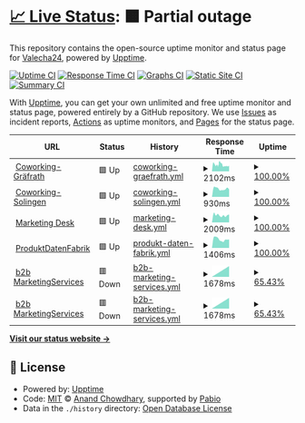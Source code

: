 # [📈 Live Status](https://demo.upptime.js.org): <!--live status--> **🟧 Partial outage**

This repository contains the open-source uptime monitor and status page for [Valecha24](https://demo.upptime.js.org), powered by [Upptime](https://github.com/upptime/upptime).

[![Uptime CI](https://github.com/Valecha24/WebMonitoring/workflows/Uptime%20CI/badge.svg)](https://github.com/Valecha24/WebMonitoring/actions?query=workflow%3A%22Uptime+CI%22)
[![Response Time CI](https://github.com/Valecha24/WebMonitoring/workflows/Response%20Time%20CI/badge.svg)](https://github.com/Valecha24/WebMonitoring/actions?query=workflow%3A%22Response+Time+CI%22)
[![Graphs CI](https://github.com/Valecha24/WebMonitoring/workflows/Graphs%20CI/badge.svg)](https://github.com/Valecha24/WebMonitoring/actions?query=workflow%3A%22Graphs+CI%22)
[![Static Site CI](https://github.com/Valecha24/WebMonitoring/workflows/Static%20Site%20CI/badge.svg)](https://github.com/Valecha24/WebMonitoring/actions?query=workflow%3A%22Static+Site+CI%22)
[![Summary CI](https://github.com/Valecha24/WebMonitoring/workflows/Summary%20CI/badge.svg)](https://github.com/Valecha24/WebMonitoring/actions?query=workflow%3A%22Summary+CI%22)

With [Upptime](https://upptime.js.org), you can get your own unlimited and free uptime monitor and status page, powered entirely by a GitHub repository. We use [Issues](https://github.com/Valecha24/WebMonitoring/issues) as incident reports, [Actions](https://github.com/Valecha24/WebMonitoring/actions) as uptime monitors, and [Pages](https://demo.upptime.js.org) for the status page.

<!--start: status pages-->
<!-- This summary is generated by Upptime (https://github.com/upptime/upptime) -->
<!-- Do not edit this manually, your changes will be overwritten -->
<!-- prettier-ignore -->
| URL | Status | History | Response Time | Uptime |
| --- | ------ | ------- | ------------- | ------ |
| <img alt="" src="https://icons.duckduckgo.com/ip3/coworking-graefrath.de.ico" height="13"> [Coworking-Gräfrath](https://coworking-graefrath.de/) | 🟩 Up | [coworking-graefrath.yml](https://github.com/Valecha24/WebMonitoring/commits/HEAD/history/coworking-graefrath.yml) | <details><summary><img alt="Response time graph" src="./graphs/coworking-graefrath/response-time-week.png" height="20"> 2102ms</summary><br><a href="https://Valecha24.github.io/WebMonitoring/history/coworking-graefrath"><img alt="Response time 1998" src="https://img.shields.io/endpoint?url=https%3A%2F%2Fraw.githubusercontent.com%2FValecha24%2FWebMonitoring%2FHEAD%2Fapi%2Fcoworking-graefrath%2Fresponse-time.json"></a><br><a href="https://Valecha24.github.io/WebMonitoring/history/coworking-graefrath"><img alt="24-hour response time 2439" src="https://img.shields.io/endpoint?url=https%3A%2F%2Fraw.githubusercontent.com%2FValecha24%2FWebMonitoring%2FHEAD%2Fapi%2Fcoworking-graefrath%2Fresponse-time-day.json"></a><br><a href="https://Valecha24.github.io/WebMonitoring/history/coworking-graefrath"><img alt="7-day response time 2102" src="https://img.shields.io/endpoint?url=https%3A%2F%2Fraw.githubusercontent.com%2FValecha24%2FWebMonitoring%2FHEAD%2Fapi%2Fcoworking-graefrath%2Fresponse-time-week.json"></a><br><a href="https://Valecha24.github.io/WebMonitoring/history/coworking-graefrath"><img alt="30-day response time 1998" src="https://img.shields.io/endpoint?url=https%3A%2F%2Fraw.githubusercontent.com%2FValecha24%2FWebMonitoring%2FHEAD%2Fapi%2Fcoworking-graefrath%2Fresponse-time-month.json"></a><br><a href="https://Valecha24.github.io/WebMonitoring/history/coworking-graefrath"><img alt="1-year response time 1998" src="https://img.shields.io/endpoint?url=https%3A%2F%2Fraw.githubusercontent.com%2FValecha24%2FWebMonitoring%2FHEAD%2Fapi%2Fcoworking-graefrath%2Fresponse-time-year.json"></a></details> | <details><summary><a href="https://Valecha24.github.io/WebMonitoring/history/coworking-graefrath">100.00%</a></summary><a href="https://Valecha24.github.io/WebMonitoring/history/coworking-graefrath"><img alt="All-time uptime 100.00%" src="https://img.shields.io/endpoint?url=https%3A%2F%2Fraw.githubusercontent.com%2FValecha24%2FWebMonitoring%2FHEAD%2Fapi%2Fcoworking-graefrath%2Fuptime.json"></a><br><a href="https://Valecha24.github.io/WebMonitoring/history/coworking-graefrath"><img alt="24-hour uptime 100.00%" src="https://img.shields.io/endpoint?url=https%3A%2F%2Fraw.githubusercontent.com%2FValecha24%2FWebMonitoring%2FHEAD%2Fapi%2Fcoworking-graefrath%2Fuptime-day.json"></a><br><a href="https://Valecha24.github.io/WebMonitoring/history/coworking-graefrath"><img alt="7-day uptime 100.00%" src="https://img.shields.io/endpoint?url=https%3A%2F%2Fraw.githubusercontent.com%2FValecha24%2FWebMonitoring%2FHEAD%2Fapi%2Fcoworking-graefrath%2Fuptime-week.json"></a><br><a href="https://Valecha24.github.io/WebMonitoring/history/coworking-graefrath"><img alt="30-day uptime 100.00%" src="https://img.shields.io/endpoint?url=https%3A%2F%2Fraw.githubusercontent.com%2FValecha24%2FWebMonitoring%2FHEAD%2Fapi%2Fcoworking-graefrath%2Fuptime-month.json"></a><br><a href="https://Valecha24.github.io/WebMonitoring/history/coworking-graefrath"><img alt="1-year uptime 100.00%" src="https://img.shields.io/endpoint?url=https%3A%2F%2Fraw.githubusercontent.com%2FValecha24%2FWebMonitoring%2FHEAD%2Fapi%2Fcoworking-graefrath%2Fuptime-year.json"></a></details>
| <img alt="" src="https://icons.duckduckgo.com/ip3/coworking-solingen.com.ico" height="13"> [Coworking-Solingen](https://coworking-solingen.com/) | 🟩 Up | [coworking-solingen.yml](https://github.com/Valecha24/WebMonitoring/commits/HEAD/history/coworking-solingen.yml) | <details><summary><img alt="Response time graph" src="./graphs/coworking-solingen/response-time-week.png" height="20"> 930ms</summary><br><a href="https://Valecha24.github.io/WebMonitoring/history/coworking-solingen"><img alt="Response time 944" src="https://img.shields.io/endpoint?url=https%3A%2F%2Fraw.githubusercontent.com%2FValecha24%2FWebMonitoring%2FHEAD%2Fapi%2Fcoworking-solingen%2Fresponse-time.json"></a><br><a href="https://Valecha24.github.io/WebMonitoring/history/coworking-solingen"><img alt="24-hour response time 732" src="https://img.shields.io/endpoint?url=https%3A%2F%2Fraw.githubusercontent.com%2FValecha24%2FWebMonitoring%2FHEAD%2Fapi%2Fcoworking-solingen%2Fresponse-time-day.json"></a><br><a href="https://Valecha24.github.io/WebMonitoring/history/coworking-solingen"><img alt="7-day response time 930" src="https://img.shields.io/endpoint?url=https%3A%2F%2Fraw.githubusercontent.com%2FValecha24%2FWebMonitoring%2FHEAD%2Fapi%2Fcoworking-solingen%2Fresponse-time-week.json"></a><br><a href="https://Valecha24.github.io/WebMonitoring/history/coworking-solingen"><img alt="30-day response time 944" src="https://img.shields.io/endpoint?url=https%3A%2F%2Fraw.githubusercontent.com%2FValecha24%2FWebMonitoring%2FHEAD%2Fapi%2Fcoworking-solingen%2Fresponse-time-month.json"></a><br><a href="https://Valecha24.github.io/WebMonitoring/history/coworking-solingen"><img alt="1-year response time 944" src="https://img.shields.io/endpoint?url=https%3A%2F%2Fraw.githubusercontent.com%2FValecha24%2FWebMonitoring%2FHEAD%2Fapi%2Fcoworking-solingen%2Fresponse-time-year.json"></a></details> | <details><summary><a href="https://Valecha24.github.io/WebMonitoring/history/coworking-solingen">100.00%</a></summary><a href="https://Valecha24.github.io/WebMonitoring/history/coworking-solingen"><img alt="All-time uptime 100.00%" src="https://img.shields.io/endpoint?url=https%3A%2F%2Fraw.githubusercontent.com%2FValecha24%2FWebMonitoring%2FHEAD%2Fapi%2Fcoworking-solingen%2Fuptime.json"></a><br><a href="https://Valecha24.github.io/WebMonitoring/history/coworking-solingen"><img alt="24-hour uptime 100.00%" src="https://img.shields.io/endpoint?url=https%3A%2F%2Fraw.githubusercontent.com%2FValecha24%2FWebMonitoring%2FHEAD%2Fapi%2Fcoworking-solingen%2Fuptime-day.json"></a><br><a href="https://Valecha24.github.io/WebMonitoring/history/coworking-solingen"><img alt="7-day uptime 100.00%" src="https://img.shields.io/endpoint?url=https%3A%2F%2Fraw.githubusercontent.com%2FValecha24%2FWebMonitoring%2FHEAD%2Fapi%2Fcoworking-solingen%2Fuptime-week.json"></a><br><a href="https://Valecha24.github.io/WebMonitoring/history/coworking-solingen"><img alt="30-day uptime 100.00%" src="https://img.shields.io/endpoint?url=https%3A%2F%2Fraw.githubusercontent.com%2FValecha24%2FWebMonitoring%2FHEAD%2Fapi%2Fcoworking-solingen%2Fuptime-month.json"></a><br><a href="https://Valecha24.github.io/WebMonitoring/history/coworking-solingen"><img alt="1-year uptime 100.00%" src="https://img.shields.io/endpoint?url=https%3A%2F%2Fraw.githubusercontent.com%2FValecha24%2FWebMonitoring%2FHEAD%2Fapi%2Fcoworking-solingen%2Fuptime-year.json"></a></details>
| <img alt="" src="https://icons.duckduckgo.com/ip3/marketing-desk.de.ico" height="13"> [Marketing Desk](https://marketing-desk.de/) | 🟩 Up | [marketing-desk.yml](https://github.com/Valecha24/WebMonitoring/commits/HEAD/history/marketing-desk.yml) | <details><summary><img alt="Response time graph" src="./graphs/marketing-desk/response-time-week.png" height="20"> 2009ms</summary><br><a href="https://Valecha24.github.io/WebMonitoring/history/marketing-desk"><img alt="Response time 1898" src="https://img.shields.io/endpoint?url=https%3A%2F%2Fraw.githubusercontent.com%2FValecha24%2FWebMonitoring%2FHEAD%2Fapi%2Fmarketing-desk%2Fresponse-time.json"></a><br><a href="https://Valecha24.github.io/WebMonitoring/history/marketing-desk"><img alt="24-hour response time 1651" src="https://img.shields.io/endpoint?url=https%3A%2F%2Fraw.githubusercontent.com%2FValecha24%2FWebMonitoring%2FHEAD%2Fapi%2Fmarketing-desk%2Fresponse-time-day.json"></a><br><a href="https://Valecha24.github.io/WebMonitoring/history/marketing-desk"><img alt="7-day response time 2009" src="https://img.shields.io/endpoint?url=https%3A%2F%2Fraw.githubusercontent.com%2FValecha24%2FWebMonitoring%2FHEAD%2Fapi%2Fmarketing-desk%2Fresponse-time-week.json"></a><br><a href="https://Valecha24.github.io/WebMonitoring/history/marketing-desk"><img alt="30-day response time 1898" src="https://img.shields.io/endpoint?url=https%3A%2F%2Fraw.githubusercontent.com%2FValecha24%2FWebMonitoring%2FHEAD%2Fapi%2Fmarketing-desk%2Fresponse-time-month.json"></a><br><a href="https://Valecha24.github.io/WebMonitoring/history/marketing-desk"><img alt="1-year response time 1898" src="https://img.shields.io/endpoint?url=https%3A%2F%2Fraw.githubusercontent.com%2FValecha24%2FWebMonitoring%2FHEAD%2Fapi%2Fmarketing-desk%2Fresponse-time-year.json"></a></details> | <details><summary><a href="https://Valecha24.github.io/WebMonitoring/history/marketing-desk">100.00%</a></summary><a href="https://Valecha24.github.io/WebMonitoring/history/marketing-desk"><img alt="All-time uptime 100.00%" src="https://img.shields.io/endpoint?url=https%3A%2F%2Fraw.githubusercontent.com%2FValecha24%2FWebMonitoring%2FHEAD%2Fapi%2Fmarketing-desk%2Fuptime.json"></a><br><a href="https://Valecha24.github.io/WebMonitoring/history/marketing-desk"><img alt="24-hour uptime 100.00%" src="https://img.shields.io/endpoint?url=https%3A%2F%2Fraw.githubusercontent.com%2FValecha24%2FWebMonitoring%2FHEAD%2Fapi%2Fmarketing-desk%2Fuptime-day.json"></a><br><a href="https://Valecha24.github.io/WebMonitoring/history/marketing-desk"><img alt="7-day uptime 100.00%" src="https://img.shields.io/endpoint?url=https%3A%2F%2Fraw.githubusercontent.com%2FValecha24%2FWebMonitoring%2FHEAD%2Fapi%2Fmarketing-desk%2Fuptime-week.json"></a><br><a href="https://Valecha24.github.io/WebMonitoring/history/marketing-desk"><img alt="30-day uptime 100.00%" src="https://img.shields.io/endpoint?url=https%3A%2F%2Fraw.githubusercontent.com%2FValecha24%2FWebMonitoring%2FHEAD%2Fapi%2Fmarketing-desk%2Fuptime-month.json"></a><br><a href="https://Valecha24.github.io/WebMonitoring/history/marketing-desk"><img alt="1-year uptime 100.00%" src="https://img.shields.io/endpoint?url=https%3A%2F%2Fraw.githubusercontent.com%2FValecha24%2FWebMonitoring%2FHEAD%2Fapi%2Fmarketing-desk%2Fuptime-year.json"></a></details>
| <img alt="" src="https://icons.duckduckgo.com/ip3/produktdatenfabrik.de.ico" height="13"> [ProduktDatenFabrik](https://produktdatenfabrik.de/) | 🟩 Up | [produkt-daten-fabrik.yml](https://github.com/Valecha24/WebMonitoring/commits/HEAD/history/produkt-daten-fabrik.yml) | <details><summary><img alt="Response time graph" src="./graphs/produkt-daten-fabrik/response-time-week.png" height="20"> 1406ms</summary><br><a href="https://Valecha24.github.io/WebMonitoring/history/produkt-daten-fabrik"><img alt="Response time 1337" src="https://img.shields.io/endpoint?url=https%3A%2F%2Fraw.githubusercontent.com%2FValecha24%2FWebMonitoring%2FHEAD%2Fapi%2Fprodukt-daten-fabrik%2Fresponse-time.json"></a><br><a href="https://Valecha24.github.io/WebMonitoring/history/produkt-daten-fabrik"><img alt="24-hour response time 1284" src="https://img.shields.io/endpoint?url=https%3A%2F%2Fraw.githubusercontent.com%2FValecha24%2FWebMonitoring%2FHEAD%2Fapi%2Fprodukt-daten-fabrik%2Fresponse-time-day.json"></a><br><a href="https://Valecha24.github.io/WebMonitoring/history/produkt-daten-fabrik"><img alt="7-day response time 1406" src="https://img.shields.io/endpoint?url=https%3A%2F%2Fraw.githubusercontent.com%2FValecha24%2FWebMonitoring%2FHEAD%2Fapi%2Fprodukt-daten-fabrik%2Fresponse-time-week.json"></a><br><a href="https://Valecha24.github.io/WebMonitoring/history/produkt-daten-fabrik"><img alt="30-day response time 1337" src="https://img.shields.io/endpoint?url=https%3A%2F%2Fraw.githubusercontent.com%2FValecha24%2FWebMonitoring%2FHEAD%2Fapi%2Fprodukt-daten-fabrik%2Fresponse-time-month.json"></a><br><a href="https://Valecha24.github.io/WebMonitoring/history/produkt-daten-fabrik"><img alt="1-year response time 1337" src="https://img.shields.io/endpoint?url=https%3A%2F%2Fraw.githubusercontent.com%2FValecha24%2FWebMonitoring%2FHEAD%2Fapi%2Fprodukt-daten-fabrik%2Fresponse-time-year.json"></a></details> | <details><summary><a href="https://Valecha24.github.io/WebMonitoring/history/produkt-daten-fabrik">100.00%</a></summary><a href="https://Valecha24.github.io/WebMonitoring/history/produkt-daten-fabrik"><img alt="All-time uptime 100.00%" src="https://img.shields.io/endpoint?url=https%3A%2F%2Fraw.githubusercontent.com%2FValecha24%2FWebMonitoring%2FHEAD%2Fapi%2Fprodukt-daten-fabrik%2Fuptime.json"></a><br><a href="https://Valecha24.github.io/WebMonitoring/history/produkt-daten-fabrik"><img alt="24-hour uptime 100.00%" src="https://img.shields.io/endpoint?url=https%3A%2F%2Fraw.githubusercontent.com%2FValecha24%2FWebMonitoring%2FHEAD%2Fapi%2Fprodukt-daten-fabrik%2Fuptime-day.json"></a><br><a href="https://Valecha24.github.io/WebMonitoring/history/produkt-daten-fabrik"><img alt="7-day uptime 100.00%" src="https://img.shields.io/endpoint?url=https%3A%2F%2Fraw.githubusercontent.com%2FValecha24%2FWebMonitoring%2FHEAD%2Fapi%2Fprodukt-daten-fabrik%2Fuptime-week.json"></a><br><a href="https://Valecha24.github.io/WebMonitoring/history/produkt-daten-fabrik"><img alt="30-day uptime 100.00%" src="https://img.shields.io/endpoint?url=https%3A%2F%2Fraw.githubusercontent.com%2FValecha24%2FWebMonitoring%2FHEAD%2Fapi%2Fprodukt-daten-fabrik%2Fuptime-month.json"></a><br><a href="https://Valecha24.github.io/WebMonitoring/history/produkt-daten-fabrik"><img alt="1-year uptime 100.00%" src="https://img.shields.io/endpoint?url=https%3A%2F%2Fraw.githubusercontent.com%2FValecha24%2FWebMonitoring%2FHEAD%2Fapi%2Fprodukt-daten-fabrik%2Fuptime-year.json"></a></details>
| <img alt="" src="https://icons.duckduckgo.com/ip3/b2b-marketingservices.de.ico" height="13"> [b2b MarketingServices](https://b2b-marketingservices.de/) | 🟥 Down | [b2b-marketing-services.yml](https://github.com/Valecha24/WebMonitoring/commits/HEAD/history/b2b-marketing-services.yml) | <details><summary><img alt="Response time graph" src="./graphs/b2b-marketing-services/response-time-week.png" height="20"> 1678ms</summary><br><a href="https://Valecha24.github.io/WebMonitoring/history/b2b-marketing-services"><img alt="Response time 1718" src="https://img.shields.io/endpoint?url=https%3A%2F%2Fraw.githubusercontent.com%2FValecha24%2FWebMonitoring%2FHEAD%2Fapi%2Fb2b-marketing-services%2Fresponse-time.json"></a><br><a href="https://Valecha24.github.io/WebMonitoring/history/b2b-marketing-services"><img alt="24-hour response time 1724" src="https://img.shields.io/endpoint?url=https%3A%2F%2Fraw.githubusercontent.com%2FValecha24%2FWebMonitoring%2FHEAD%2Fapi%2Fb2b-marketing-services%2Fresponse-time-day.json"></a><br><a href="https://Valecha24.github.io/WebMonitoring/history/b2b-marketing-services"><img alt="7-day response time 1678" src="https://img.shields.io/endpoint?url=https%3A%2F%2Fraw.githubusercontent.com%2FValecha24%2FWebMonitoring%2FHEAD%2Fapi%2Fb2b-marketing-services%2Fresponse-time-week.json"></a><br><a href="https://Valecha24.github.io/WebMonitoring/history/b2b-marketing-services"><img alt="30-day response time 1718" src="https://img.shields.io/endpoint?url=https%3A%2F%2Fraw.githubusercontent.com%2FValecha24%2FWebMonitoring%2FHEAD%2Fapi%2Fb2b-marketing-services%2Fresponse-time-month.json"></a><br><a href="https://Valecha24.github.io/WebMonitoring/history/b2b-marketing-services"><img alt="1-year response time 1718" src="https://img.shields.io/endpoint?url=https%3A%2F%2Fraw.githubusercontent.com%2FValecha24%2FWebMonitoring%2FHEAD%2Fapi%2Fb2b-marketing-services%2Fresponse-time-year.json"></a></details> | <details><summary><a href="https://Valecha24.github.io/WebMonitoring/history/b2b-marketing-services">65.43%</a></summary><a href="https://Valecha24.github.io/WebMonitoring/history/b2b-marketing-services"><img alt="All-time uptime 90.22%" src="https://img.shields.io/endpoint?url=https%3A%2F%2Fraw.githubusercontent.com%2FValecha24%2FWebMonitoring%2FHEAD%2Fapi%2Fb2b-marketing-services%2Fuptime.json"></a><br><a href="https://Valecha24.github.io/WebMonitoring/history/b2b-marketing-services"><img alt="24-hour uptime 45.27%" src="https://img.shields.io/endpoint?url=https%3A%2F%2Fraw.githubusercontent.com%2FValecha24%2FWebMonitoring%2FHEAD%2Fapi%2Fb2b-marketing-services%2Fuptime-day.json"></a><br><a href="https://Valecha24.github.io/WebMonitoring/history/b2b-marketing-services"><img alt="7-day uptime 65.43%" src="https://img.shields.io/endpoint?url=https%3A%2F%2Fraw.githubusercontent.com%2FValecha24%2FWebMonitoring%2FHEAD%2Fapi%2Fb2b-marketing-services%2Fuptime-week.json"></a><br><a href="https://Valecha24.github.io/WebMonitoring/history/b2b-marketing-services"><img alt="30-day uptime 90.22%" src="https://img.shields.io/endpoint?url=https%3A%2F%2Fraw.githubusercontent.com%2FValecha24%2FWebMonitoring%2FHEAD%2Fapi%2Fb2b-marketing-services%2Fuptime-month.json"></a><br><a href="https://Valecha24.github.io/WebMonitoring/history/b2b-marketing-services"><img alt="1-year uptime 90.22%" src="https://img.shields.io/endpoint?url=https%3A%2F%2Fraw.githubusercontent.com%2FValecha24%2FWebMonitoring%2FHEAD%2Fapi%2Fb2b-marketing-services%2Fuptime-year.json"></a></details>
| <img alt="" src="https://icons.duckduckgo.com/ip3/b2b-marketingservices.de.ico" height="13"> [b2b MarketingServices](https://b2b-marketingservices.de/) | 🟥 Down | [b2b-marketing-services.yml](https://github.com/Valecha24/WebMonitoring/commits/HEAD/history/b2b-marketing-services.yml) | <details><summary><img alt="Response time graph" src="./graphs/b2b-marketing-services/response-time-week.png" height="20"> 1678ms</summary><br><a href="https://Valecha24.github.io/WebMonitoring/history/b2b-marketing-services"><img alt="Response time 1718" src="https://img.shields.io/endpoint?url=https%3A%2F%2Fraw.githubusercontent.com%2FValecha24%2FWebMonitoring%2FHEAD%2Fapi%2Fb2b-marketing-services%2Fresponse-time.json"></a><br><a href="https://Valecha24.github.io/WebMonitoring/history/b2b-marketing-services"><img alt="24-hour response time 1724" src="https://img.shields.io/endpoint?url=https%3A%2F%2Fraw.githubusercontent.com%2FValecha24%2FWebMonitoring%2FHEAD%2Fapi%2Fb2b-marketing-services%2Fresponse-time-day.json"></a><br><a href="https://Valecha24.github.io/WebMonitoring/history/b2b-marketing-services"><img alt="7-day response time 1678" src="https://img.shields.io/endpoint?url=https%3A%2F%2Fraw.githubusercontent.com%2FValecha24%2FWebMonitoring%2FHEAD%2Fapi%2Fb2b-marketing-services%2Fresponse-time-week.json"></a><br><a href="https://Valecha24.github.io/WebMonitoring/history/b2b-marketing-services"><img alt="30-day response time 1718" src="https://img.shields.io/endpoint?url=https%3A%2F%2Fraw.githubusercontent.com%2FValecha24%2FWebMonitoring%2FHEAD%2Fapi%2Fb2b-marketing-services%2Fresponse-time-month.json"></a><br><a href="https://Valecha24.github.io/WebMonitoring/history/b2b-marketing-services"><img alt="1-year response time 1718" src="https://img.shields.io/endpoint?url=https%3A%2F%2Fraw.githubusercontent.com%2FValecha24%2FWebMonitoring%2FHEAD%2Fapi%2Fb2b-marketing-services%2Fresponse-time-year.json"></a></details> | <details><summary><a href="https://Valecha24.github.io/WebMonitoring/history/b2b-marketing-services">65.43%</a></summary><a href="https://Valecha24.github.io/WebMonitoring/history/b2b-marketing-services"><img alt="All-time uptime 90.22%" src="https://img.shields.io/endpoint?url=https%3A%2F%2Fraw.githubusercontent.com%2FValecha24%2FWebMonitoring%2FHEAD%2Fapi%2Fb2b-marketing-services%2Fuptime.json"></a><br><a href="https://Valecha24.github.io/WebMonitoring/history/b2b-marketing-services"><img alt="24-hour uptime 45.26%" src="https://img.shields.io/endpoint?url=https%3A%2F%2Fraw.githubusercontent.com%2FValecha24%2FWebMonitoring%2FHEAD%2Fapi%2Fb2b-marketing-services%2Fuptime-day.json"></a><br><a href="https://Valecha24.github.io/WebMonitoring/history/b2b-marketing-services"><img alt="7-day uptime 65.43%" src="https://img.shields.io/endpoint?url=https%3A%2F%2Fraw.githubusercontent.com%2FValecha24%2FWebMonitoring%2FHEAD%2Fapi%2Fb2b-marketing-services%2Fuptime-week.json"></a><br><a href="https://Valecha24.github.io/WebMonitoring/history/b2b-marketing-services"><img alt="30-day uptime 90.22%" src="https://img.shields.io/endpoint?url=https%3A%2F%2Fraw.githubusercontent.com%2FValecha24%2FWebMonitoring%2FHEAD%2Fapi%2Fb2b-marketing-services%2Fuptime-month.json"></a><br><a href="https://Valecha24.github.io/WebMonitoring/history/b2b-marketing-services"><img alt="1-year uptime 90.22%" src="https://img.shields.io/endpoint?url=https%3A%2F%2Fraw.githubusercontent.com%2FValecha24%2FWebMonitoring%2FHEAD%2Fapi%2Fb2b-marketing-services%2Fuptime-year.json"></a></details>

<!--end: status pages-->

[**Visit our status website →**](https://demo.upptime.js.org)

## 📄 License

- Powered by: [Upptime](https://github.com/upptime/upptime)
- Code: [MIT](./LICENSE) © [Anand Chowdhary](https://anandchowdhary.com), supported by [Pabio](https://pabio.com)
- Data in the `./history` directory: [Open Database License](https://opendatacommons.org/licenses/odbl/1-0/)
